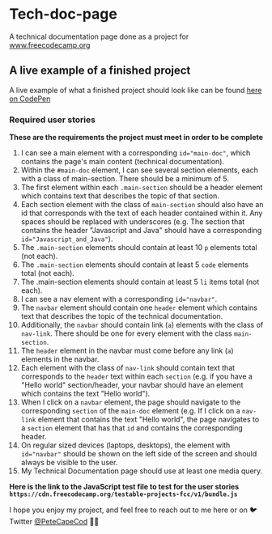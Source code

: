 # Tech-doc-page
A technical documentation page done as a project for www.freecodecamp.org

## A live example of a finished project
A live example of what a finished project should look like can be found [here on CodePen]( https://codepen.io/freeCodeCamp/full/NdrKKL)

### Required user stories
**These are the requirements the project must meet in order to be complete**
1.  I can see a main element with a corresponding `id="main-doc"`, which contains the page's main content (technical documentation).
2. Within the `#main-doc` element, I can see several section elements, each with a class of main-section. There should be a minimum of 5.
3. The first element within each `.main-section` should be a header element which contains text that describes the topic of that section.
4. Each section element with the class of `main-section` should also have an id that corresponds with the text of each header contained within it. Any spaces should be replaced with underscores (e.g. The section that contains the header "Javascript and Java" should have a corresponding `id="Javascript_and_Java"`).
5. The `.main-section` elements should contain at least 10 `p` elements total (not each).
6. The `.main-section` elements should contain at least 5 `code` elements total (not each).
7. The .main-section elements should contain at least 5 `li` items total (not each).
8. I can see a nav element with a corresponding `id="navbar"`.
9.  The `navbar` element should contain one `header` element which contains text that describes the topic of the technical documentation.
10.  Additionally, the `navbar` should contain link (`a`) elements with the class of `nav-link`. There should be one for every element with the class `main-section`.
11. The `header` element in the navbar must come before any link (`a`) elements in the navbar.
12. Each element with the class of `nav-link` should contain text that corresponds to the `header` text within each `section` (e.g. if you have a "Hello world" section/header, your navbar should have an element which contains the text "Hello world").
13. When I click on a `navbar` element, the page should navigate to the corresponding `section` of the `main-doc` element (e.g. If I click on a `nav-link` element that contains the text "Hello world", the page navigates to a `section` element that has that `id` and contains the corresponding header.
14. On regular sized devices (laptops, desktops), the element with `id="navbar"` should be shown on the left side of the screen and should always be visible to the user.
15. My Technical Documentation page should use at least one media query.

**Here is the link to the JavaScript test file to test for the user stories `https://cdn.freecodecamp.org/testable-projects-fcc/v1/bundle.js`**

I hope you enjoy my project, and feel free to reach out to me here or 
on :bird: Twitter [@PeteCapeCod](https://www.twitter.com/PeteCapeCod) :dog::sunglasses: 